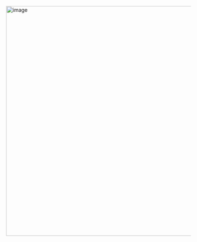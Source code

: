 <img width="799" height="626" alt="image" src="https://github.com/user-attachments/assets/669a0a42-470e-4aaa-a0fe-6abb57766c9e" />
